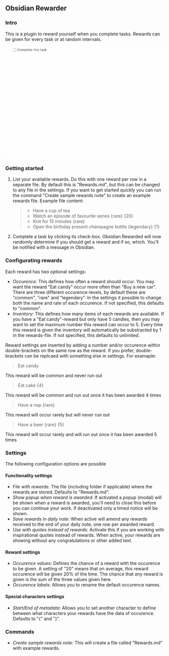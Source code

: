 ## Obsidian Rewarder

### Intro

This is a plugin to reward yourself when you complete tasks. Rewards can be given for every task or at random intervals.

![Example of completing a task](https://raw.githubusercontent.com/Gnopps/obsidian-rewarder/master/Example.gif)

### Getting started

1. List your available rewards. Do this with one reward per row in a separate file. By default this is "Rewards.md", but this can be changed to any file in the settings. If you want to get started quickly you can run the command "Create sample rewards note" to create an example rewards file.
   Example file content:
    > - Have a cup of tea
    > - Watch an episode of favourite series {rare} {20}
    > - Knit for 15 minutes {rare}
    > - Open the birthday present champagne bottle {legendary} {1}
2. Complete a task by clicking its check-box. Obsidian Rewarded will now randomly determine if you should get a reward and if so, which. You'll be notified with a message in Obsidian.

### Configurating rewards

Each reward has two optional settings:

-   _Occurence_: This defines how often a reward should occur. You may want the reward "Eat candy" occur more often than "Buy a new car". There are three different occurence-levels, by default these are "common", "rare" and "legendary". In the settings it possible to change both the name and rate of each occurence. If not specified, this defaults to "common".
-   _Inventory_: This defines how many items of each rewards are available. If you have a "Eat candy"-reward but only have 5 candies, then you may want to set the maximum number this reward can occur to 5. Every time this reward is given the inventory will automatically be substracted by 1 in the rewards-file. If not specified, this defaults to unlimited.

Reward settings are inserted by adding a number and/or occurence within double-brackets on the same row as the reward. If you prefer, double-brackets can be replcaed with something else in settings. For examaple:

> Eat candy

This reward will be common and never run out

> Eat cake {4}

This reward will be common and run out once it has been awarded 4 times

> Have a nap {rare}

This reward will occur rarely but will never run out

> Have a beer {rare} {5}

This reward will occur rarely and will run out once it has been awarded 5 times

### Settings

The following configuration options are possible

#### Functionality settings

-   _File with rewards_: The file (including folder if applicable) where the rewards are stored. Defaults to "Rewards.md".
-   _Show popup when reward is awarded_: If activated a popup (modal) will be shown when a reward is awarded, you'll need to close this before you can continue your work. If deactivated only a timed notice will be shown.
-   _Save rewards in daily note_: When active will amend any rewards received to the end of your daily note, one row per awarded reward.
-   _Use with quotes instead of rewards_: Activate this if you are working with inspirational quotes instead of rewards. When active, your rewards are showing without any congratulations or other added text.

#### Reward settings

-   _Occurence values_: Defines the chance of a reward with the occurence to be given. A setting of "20" means that on average, this reward occurence will be given 20% of the time. The chance that _any_ reward is given is the sum of the three values given here.
-   _Occurence labels_: Allows you to rename the default occurence names.

#### Special characters settings

-   _Start/End of metadata_: Allows you to set another character to define between what characters your rewards have the data of occurence. Defaults to "{" and "}".

### Commands

-   _Create sample rewards note_: This will create a file called "Rewards.md" with example rewards.
